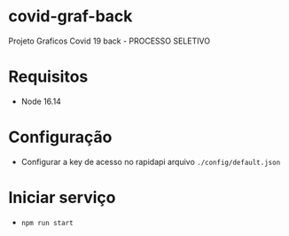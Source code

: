 # covid-graf-back
Projeto Graficos Covid 19 back - PROCESSO SELETIVO

# Requisitos
- Node 16.14

# Configuração
- Configurar a key de acesso no rapidapi arquivo `./config/default.json`

# Iniciar serviço
- `npm run start`

